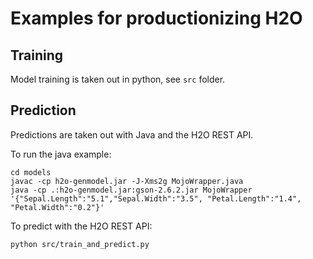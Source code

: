 # Examples for productionizing H2O

## Training

Model training is taken out in python, see ```src``` folder.

## Prediction

Predictions are taken out with Java and the H2O REST API.

To run the java example:
```
cd models
javac -cp h2o-genmodel.jar -J-Xms2g MojoWrapper.java
java -cp .:h2o-genmodel.jar:gson-2.6.2.jar MojoWrapper '{"Sepal.Length":"5.1","Sepal.Width":"3.5", "Petal.Length":"1.4", "Petal.Width":"0.2"}'
```

To predict with the H2O REST API:
```
python src/train_and_predict.py
```
